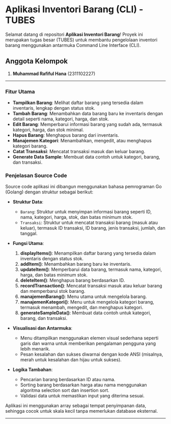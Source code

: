 # Aplikasi Inventori Barang (CLI) - TUBES

Selamat datang di repositori **Aplikasi Inventori Barang**! Proyek ini merupakan tugas besar (TUBES) untuk membantu pengelolaan inventori barang menggunakan antarmuka Command Line Interface (CLI).

## Anggota Kelompok

1. **Muhammad Rafiful Hana** (2311102227)

---

### Fitur Utama

- **Tampilkan Barang**: Melihat daftar barang yang tersedia dalam inventaris, lengkap dengan status stok.
- **Tambah Barang**: Menambahkan data barang baru ke inventaris dengan detail seperti nama, kategori, harga, dan stok.
- **Edit Barang**: Memperbarui informasi barang yang sudah ada, termasuk kategori, harga, dan stok minimal.
- **Hapus Barang**: Menghapus barang dari inventaris.
- **Manajemen Kategori**: Menambahkan, mengedit, atau menghapus kategori barang.
- **Catat Transaksi**: Mencatat transaksi masuk dan keluar barang.
- **Generate Data Sample**: Membuat data contoh untuk kategori, barang, dan transaksi.

### Penjelasan Source Code

Source code aplikasi ini dibangun menggunakan bahasa pemrograman Go (Golang) dengan struktur sebagai berikut:

- **Struktur Data**:
  - `Barang`: Struktur untuk menyimpan informasi barang seperti ID, nama, kategori, harga, stok, dan batas minimum stok.
  - `Transaksi`: Struktur untuk mencatat transaksi barang (masuk atau keluar), termasuk ID transaksi, ID barang, jenis transaksi, jumlah, dan tanggal.

- **Fungsi Utama**:
  1. **displayItems()**: Menampilkan daftar barang yang tersedia dalam inventaris dengan status stok.
  2. **addItem()**: Menambahkan barang baru ke inventaris.
  3. **updateItem()**: Memperbarui data barang, termasuk nama, kategori, harga, dan batas minimum stok.
  4. **deleteItem()**: Menghapus barang berdasarkan ID.
  5. **recordTransaction()**: Mencatat transaksi masuk atau keluar barang dan memperbarui stok barang.
  6. **manajemenBarang()**: Menu utama untuk mengelola barang.
  7. **manajemenKategori()**: Menu untuk mengelola kategori barang, termasuk menambah, mengedit, dan menghapus kategori.
  8. **generateSampleData()**: Membuat data contoh untuk kategori, barang, dan transaksi.

- **Visualisasi dan Antarmuka**:
  - Menu ditampilkan menggunakan elemen visual sederhana seperti garis dan warna untuk memberikan pengalaman pengguna yang lebih menarik.
  - Pesan kesalahan dan sukses diwarnai dengan kode ANSI (misalnya, merah untuk kesalahan dan hijau untuk sukses).

- **Logika Tambahan**:
  - Pencarian barang berdasarkan ID atau nama.
  - Sorting barang berdasarkan harga atau nama menggunakan algoritma selection sort dan insertion sort.
  - Validasi data untuk memastikan input yang diterima sesuai.

Aplikasi ini menggunakan array sebagai tempat penyimpanan data, sehingga cocok untuk skala kecil tanpa memerlukan database eksternal.

---

